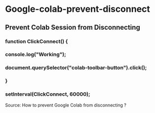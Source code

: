 # Google-colab-prevent-disconnect
## Prevent Colab Session from Disconnecting

### function ClickConnect() {
###    console.log("Working");
###    document.querySelector("colab-toolbar-button").click();
### }
### setInterval(ClickConnect, 60000);



Source: How to prevent Google Colab from disconnecting ?
